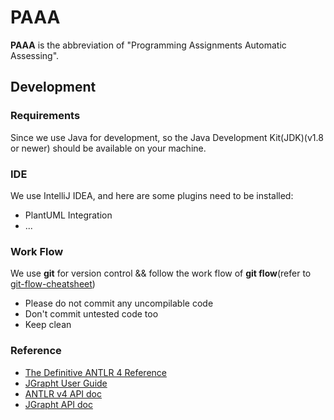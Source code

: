 # PAAA 

**PAAA** is the abbreviation of "Programming Assignments Automatic Assessing".

## Development

### Requirements
Since we use Java for development, so the Java Development Kit(JDK)(v1.8 or newer) should be available on your machine.

### IDE
We use IntelliJ IDEA, and here are some plugins need to be installed:
* PlantUML Integration 
* ...

### Work Flow
We use **git** for version control && follow the work flow of **git flow**(refer to [git-flow-cheatsheet](https://danielkummer.github.io/git-flow-cheatsheet/index.zh_CN.html))
* Please do not commit any uncompilable code
* Don't commit untested code too
* Keep clean

### Reference
* [The Definitive ANTLR 4 Reference](http://lms.ui.ac.ir/public/group/90/59/01/15738_ce57.pdf)
* [JGrapht User Guide](https://jgrapht.org/guide/UserOverview)
* [ANTLR v4 API doc](https://www.antlr.org/api/Java/overview-summary.html)
* [JGrapht API doc](https://jgrapht.org/javadoc/)